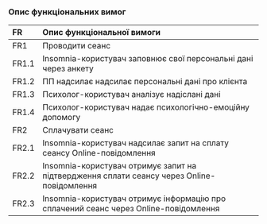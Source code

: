 ### Опис функціональних вимог
|FR|Опис функціональної вимоги|
|:-|:-|
|FR1|Проводити сеанс|
|FR1.1|Insomnia-користувач заповнює свої персональні дані через анкету|
|FR1.2|ПП надсилає надсилає персональні дані про клієнта|
|FR1.3|Психолог-користувач аналізує надіслані дані|
|FR1.4|Психолог-користувач надає психологічно-емоційну допомогу|
|FR2|Сплачувати сеанс|
|FR2.1|Insomnia-користувач надсилає запит на сплату сеансу Online-повідомлення|
|FR2.2|Insomnia-користувач отримує запит на підтвердження сплати сеансу через Online-повідомлення|
|FR2.3|Insomnia-користувач отримує інформацію про сплачений сеанс через Online-повідомлення|

